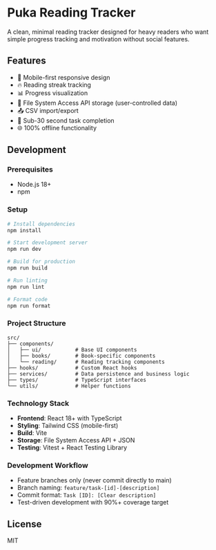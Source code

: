 # Puka Reading Tracker

A clean, minimal reading tracker designed for heavy readers who want simple progress tracking and motivation without social features.

## Features

- 📱 Mobile-first responsive design
- 🔥 Reading streak tracking
- 📊 Progress visualization
- 💾 File System Access API storage (user-controlled data)
- 📤 CSV import/export
- 🎯 Sub-30 second task completion
- 🌐 100% offline functionality

## Development

### Prerequisites

- Node.js 18+ 
- npm

### Setup

```bash
# Install dependencies
npm install

# Start development server
npm run dev

# Build for production
npm run build

# Run linting
npm run lint

# Format code
npm run format
```

### Project Structure

```
src/
├── components/
│   ├── ui/           # Base UI components
│   ├── books/        # Book-specific components
│   └── reading/      # Reading tracking components
├── hooks/            # Custom React hooks
├── services/         # Data persistence and business logic
├── types/            # TypeScript interfaces
└── utils/            # Helper functions
```

### Technology Stack

- **Frontend**: React 18+ with TypeScript
- **Styling**: Tailwind CSS (mobile-first)
- **Build**: Vite
- **Storage**: File System Access API + JSON
- **Testing**: Vitest + React Testing Library

### Development Workflow

- Feature branches only (never commit directly to main)
- Branch naming: `feature/task-[id]-[description]`
- Commit format: `Task [ID]: [Clear description]`
- Test-driven development with 90%+ coverage target

## License

MIT
